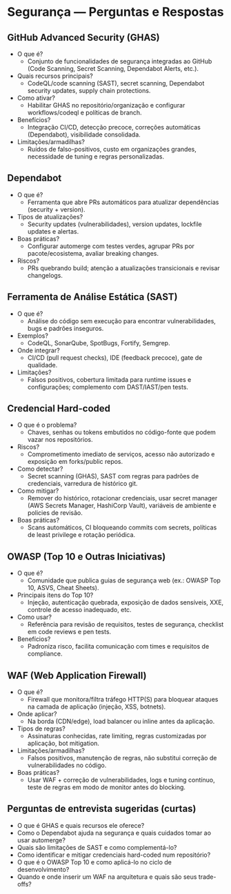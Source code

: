 # Segurança — Perguntas e Respostas

 ## GitHub Advanced Security (GHAS)
- O que é?
  - Conjunto de funcionalidades de segurança integradas ao GitHub (Code Scanning, Secret Scanning, Dependabot Alerts, etc.).
- Quais recursos principais?
  - CodeQL/code scanning (SAST), secret scanning, Dependabot security updates, supply chain protections.
- Como ativar?
  - Habilitar GHAS no repositório/organização e configurar workflows/codeql e políticas de branch.
- Benefícios?
  - Integração CI/CD, detecção precoce, correções automáticas (Dependabot), visibilidade consolidada.
- Limitações/armadilhas?
  - Ruídos de falso-positivos, custo em organizações grandes, necessidade de tuning e regras personalizadas.

## Dependabot
- O que é?
  - Ferramenta que abre PRs automáticos para atualizar dependências (security + version).
- Tipos de atualizações?
  - Security updates (vulnerabilidades), version updates, lockfile updates e alertas.
- Boas práticas?
  - Configurar automerge com testes verdes, agrupar PRs por pacote/ecosistema, avaliar breaking changes.
- Riscos?
  - PRs quebrando build; atenção a atualizações transicionais e revisar changelogs.

## Ferramenta de Análise Estática (SAST)
- O que é?
  - Análise do código sem execução para encontrar vulnerabilidades, bugs e padrões inseguros.
- Exemplos?
  - CodeQL, SonarQube, SpotBugs, Fortify, Semgrep.
- Onde integrar?
  - CI/CD (pull request checks), IDE (feedback precoce), gate de qualidade.
- Limitações?
  - Falsos positivos, cobertura limitada para runtime issues e configurações; complemento com DAST/IAST/pen tests.

## Credencial Hard-coded
- O que é o problema?
  - Chaves, senhas ou tokens embutidos no código-fonte que podem vazar nos repositórios.
- Riscos?
  - Comprometimento imediato de serviços, acesso não autorizado e exposição em forks/public repos.
- Como detectar?
  - Secret scanning (GHAS), SAST com regras para padrões de credenciais, varredura de histórico git.
- Como mitigar?
  - Remover do histórico, rotacionar credenciais, usar secret manager (AWS Secrets Manager, HashiCorp Vault), variáveis de ambiente e policies de revisão.
- Boas práticas?
  - Scans automáticos, CI bloqueando commits com secrets, políticas de least privilege e rotação periódica.

## OWASP (Top 10 e Outras Iniciativas)
- O que é?
  - Comunidade que publica guias de segurança web (ex.: OWASP Top 10, ASVS, Cheat Sheets).
- Principais itens do Top 10?
  - Injeção, autenticação quebrada, exposição de dados sensíveis, XXE, controle de acesso inadequado, etc.
- Como usar?
  - Referência para revisão de requisitos, testes de segurança, checklist em code reviews e pen tests.
- Benefícios?
  - Padroniza risco, facilita comunicação com times e requisitos de compliance.

## WAF (Web Application Firewall)
- O que é?
  - Firewall que monitora/filtra tráfego HTTP(S) para bloquear ataques na camada de aplicação (injeção, XSS, botnets).
- Onde aplicar?
  - Na borda (CDN/edge), load balancer ou inline antes da aplicação.
- Tipos de regras?
  - Assinaturas conhecidas, rate limiting, regras customizadas por aplicação, bot mitigation.
- Limitações/armadilhas?
  - Falsos positivos, manutenção de regras, não substitui correção de vulnerabilidades no código.
- Boas práticas?
  - Usar WAF + correção de vulnerabilidades, logs e tuning contínuo, teste de regras em modo de monitor antes do blocking.

## Perguntas de entrevista sugeridas (curtas)
- O que é GHAS e quais recursos ele oferece?
- Como o Dependabot ajuda na segurança e quais cuidados tomar ao usar automerge?
- Quais são limitações de SAST e como complementá-lo?
- Como identificar e mitigar credenciais hard-coded num repositório?
- O que é o OWASP Top 10 e como aplicá-lo no ciclo de desenvolvimento?
- Quando e onde inserir um WAF na arquitetura e quais são seus trade-offs?
